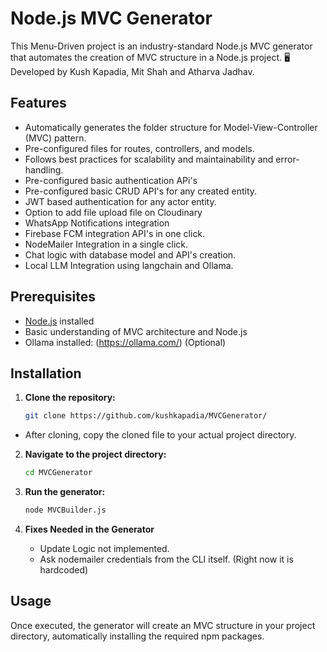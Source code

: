 # Node.js MVC Generator 

This Menu-Driven project is an industry-standard Node.js MVC generator that automates the creation of MVC structure in a Node.js project. 
🖥️ Developed by Kush Kapadia, Mit Shah and Atharva Jadhav.

## Features

- Automatically generates the folder structure for Model-View-Controller (MVC) pattern.
- Pre-configured files for routes, controllers, and models.
- Follows best practices for scalability and maintainability and error-handling.
- Pre-configured basic authentication APi's
- Pre-configured basic CRUD API's for any created entity.
- JWT based authentication for any actor entity.
- Option to add file upload file on Cloudinary
- WhatsApp Notifications integration
- Firebase FCM integration API's in one click.
- NodeMailer Integration in a single click.
- Chat logic with database model and API's creation.
- Local LLM Integration using langchain and Ollama.

## Prerequisites

- [Node.js](https://nodejs.org/) installed
- Basic understanding of MVC architecture and Node.js
- Ollama installed: (https://ollama.com/) (Optional)
  
## Installation

1. **Clone the repository:**

    ```bash
    git clone https://github.com/kushkapadia/MVCGenerator/
    ```
- After cloning, copy the cloned file to your actual project directory.

2. **Navigate to the project directory:**

    ```bash
    cd MVCGenerator
    ```

3. **Run the generator:**

    ```bash
    node MVCBuilder.js
    ```

4. **Fixes Needed in the Generator**
   - Update Logic not implemented.
   - Ask nodemailer credentials from the CLI itself. (Right now it is hardcoded)

## Usage

Once executed, the generator will create an MVC structure in your project directory, automatically installing the required npm packages.

